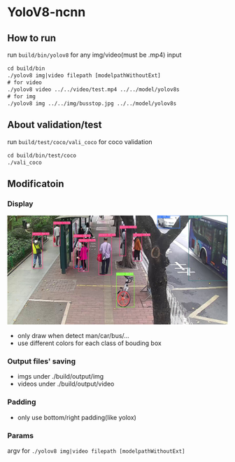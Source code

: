 # YoloV8-ncnn

## How to run
run `build/bin/yolov8` for any img/video(must be .mp4) input
```
cd build/bin
./yolov8 img|video filepath [modelpathWithoutExt]
# for video
./yolov8 video ../../video/test.mp4 ../../model/yolov8s
# for img
./yolov8 img ../../img/busstop.jpg ../../model/yolov8s
```
## About validation/test
run `build/test/coco/vali_coco` for coco validation
```
cd build/bin/test/coco
./vali_coco
```
## Modificatoin
### Display
![display_1](markdownlink/busstop.jpg)
- only draw when detect man/car/bus/...
- use different colors for each class of bouding box
### Output files' saving
- imgs under ./build/output/img
- videos under ./build/output/video
### Padding
- only use bottom/right padding(like yolox)
### Params
argv for `./yolov8 img|video filepath [modelpathWithoutExt]`
